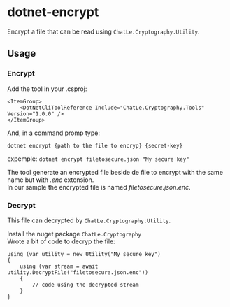 # dotnet-encrypt

Encrypt a file that can be read using `ChatLe.Cryptography.Utility`.

## Usage

### Encrypt
Add the tool in your .csproj:

    <ItemGroup>
        <DotNetCliToolReference Include="ChatLe.Cryptography.Tools" Version="1.0.0" />
    </ItemGroup>

And, in a command promp type:

    dotnet encrypt {path to the file to encryp} {secret-key}

expemple: `dotnet encrypt filetosecure.json "My secure key"`

The tool generate an encrypted file beside de file to encrypt with the same name but with *.enc* extension.  
In our sample the encrypted file is named *filetosecure.json.enc*.

### Decrypt

This file can decrypted by `ChatLe.Cryptography.Utility`.  

Install the nuget package `ChatLe.Cryptography`  
Wrote a bit of code to decryp the file:

    using (var utility = new Utility("My secure key")
    {
        using (var stream = await utility.DecryptFile("filetosecure.json.enc"))
        {
            // code using the decrypted stream
        }
    }
